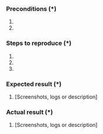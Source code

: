 <!---
    Thank you for contributing to bundlegento.
    To help us process this issue we recommend that you add the following information:
     - Summary of the issue,
     - Information on your environment,
     - Steps to reproduce,
     - Expected and actual results,
    Fields marked with (*) are required. Please don't remove the template.
-->

### Preconditions (\*)

<!---
    Please provide as detailed information about your environment as possible.
    For example Magento version, tag, HEAD, etc..
-->

1.
2.

### Steps to reproduce (\*)

<!---
    It is important to provide a set of clear steps to reproduce this bug.
    If relevant please include code samples
-->

1.
2.
3.

### Expected result (\*)

<!--- Tell us what should happen -->

1. [Screenshots, logs or description]

### Actual result (\*)

<!--- Tell us what happens instead -->

1. [Screenshots, logs or description]
